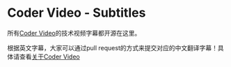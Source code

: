 Coder Video - Subtitles
====================

所有[Coder Video](http://www.codervideo.com)的技术视频字幕都开源在这里。

根据英文字幕，大家可以通过pull request的方式来提交对应的中文翻译字幕！具体请查看[关于Coder Video](http://blog.codervideo.com/about)
